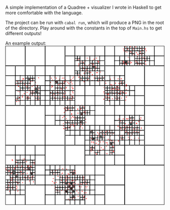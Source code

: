 A simple implementation of a Quadree + visualizer I wrote in Haskell to get more comfortable with the language.

The project can be run with `cabal run`, which will produce a PNG in the root of the directory.
Play around with the constants in the top of `Main.hs` to get different outputs!

An example output: <br>
![ex](Quadtree-example.png)